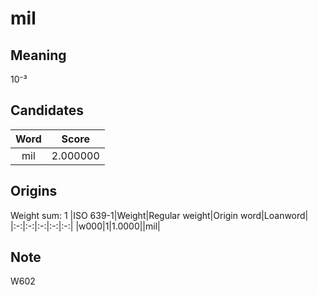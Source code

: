 # mil

## Meaning

10⁻³

## Candidates

|Word|Score|
|:-:|:-:|
|mil|2.000000|

## Origins

Weight sum: 1
|ISO 639-1|Weight|Regular weight|Origin word|Loanword|
|:-:|:-:|:-:|:-:|:-:|
|w000|1|1.0000||mil|

## Note

W602
